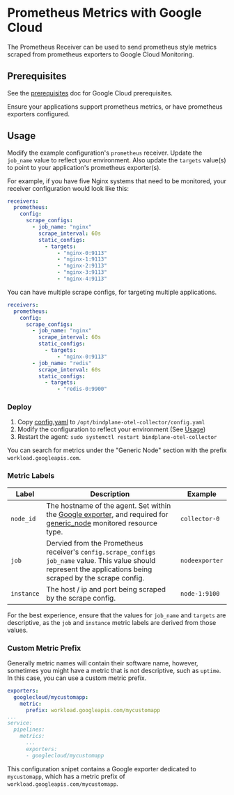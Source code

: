 # Prometheus Metrics with Google Cloud

The Prometheus Receiver can be used to send prometheus style metrics scraped from prometheus exporters to Google Cloud Monitoring.

## Prerequisites

See the [prerequisites](../README.md) doc for Google Cloud prerequisites.

Ensure your applications support prometheus metrics, or have prometheus exporters configured.

## Usage

Modify the example configuration's `prometheus` receiver. Update
the `job_name` value to reflect your environment. Also update the
`targets` value(s) to point to your application's prometheus exporter(s).

For example, if you have five Nginx systems that need to be
monitored, your receiver configuration would look like this:

```yaml
receivers:
  prometheus:
    config:
      scrape_configs:
        - job_name: "nginx"
          scrape_interval: 60s
          static_configs:
            - targets:
                - "nginx-0:9113"
                - "nginx-1:9113"
                - "nginx-2:9113"
                - "nginx-3:9113"
                - "nginx-4:9113"
```

You can have multiple scrape configs, for targeting multiple applications.

```yaml
receivers:
  prometheus:
    config:
      scrape_configs:
        - job_name: "nginx"
          scrape_interval: 60s
          static_configs:
            - targets:
                - "nginx-0:9113"
        - job_name: "redis"
          scrape_interval: 60s
          static_configs:
            - targets:
                - "redis-0:9900"
```

### Deploy

1. Copy [config.yaml](./config.yaml) to `/opt/bindplane-otel-collector/config.yaml`
2. Modify the configuration to reflect your environment (See [Usage](./README.md#usage))
3. Restart the agent: `sudo systemctl restart bindplane-otel-collector`

You can search for metrics under the "Generic Node" section
with the prefix `workload.googleapis.com`.

### Metric Labels

| Label      | Description                                                                                                                                                                                                                                                                                           | Example        |
| ---------- | ----------------------------------------------------------------------------------------------------------------------------------------------------------------------------------------------------------------------------------------------------------------------------------------------------- | -------------- |
| `node_id`  | The hostname of the agent. Set within the [Google exporter](https://github.com/observIQ/bindplane-otel-collector/tree/main/exporter/googlecloudexporter#metric-processing-steps), and required for [generic_node](https://cloud.google.com/monitoring/api/resources#tag_generic_node) monitored resource type. | `collector-0`  |
| `job`      | Dervied from the Prometheus receiver's `config.scrape_configs` `job_name` value. This value should represent the applications being scraped by the scrape config.                                                                                                                                     | `nodeexporter` |
| `instance` | The host / ip and port being scraped by the scrape config.                                                                                                                                                                                                                                            | `node-1:9100`  |

For the best experience, ensure that the values for `job_name` and `targets` are descriptive, as the
`job` and `instance` metric labels are derived from those values.

### Custom Metric Prefix

Generally metric names will contain their software name, however, sometimes
you might have a metric that is not descriptive, such as `uptime`. In this case, you
can use a custom metric prefix.

```yaml
exporters:
  googlecloud/mycustomapp:
    metric:
      prefix: workload.googleapis.com/mycustomapp
...
service:
  pipelines:
    metrics:
      ...
      exporters:
      - googlecloud/mycustomapp
```

This configuration snipet contains a Google exporter dedicated to `mycustomapp`, which
has a metric prefix of `workload.googleapis.com/mycustomapp`.
